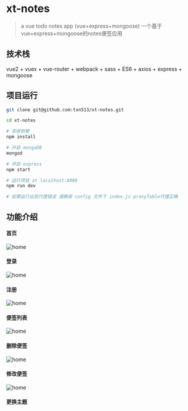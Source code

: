 # xt-notes

> a vue todo notes app (vue+express+mongoose) 一个基于vue+express+mongoose的notes便签应用

## 技术栈

vue2 + vuex + vue-router + webpack + sass + ES6 + axios + express + mongoose

## 项目运行


```bash
git clone git@github.com:txn513/xt-notes.git

cd xt-notes

# 安装依赖
npm install

# 开启 mongoDB
mongod

# 开启 express
npm start

# 运行项目 at localhost:8080
npm run dev

# 如果运行出现代理错误 请确保 config 文件下 index.js proxyTable代理正确

```

## 功能介绍
#### 首页
![home](http://p8eyfvihb.bkt.clouddn.com/home1.png)
#### 登录
![home](http://p8eyfvihb.bkt.clouddn.com/login.png)
#### 注册
![home](http://p8eyfvihb.bkt.clouddn.com/register.png)
#### 便签列表
![home](http://p8eyfvihb.bkt.clouddn.com/delete.png)
#### 删除便签
![home](http://p8eyfvihb.bkt.clouddn.com/noteslist.png)
#### 修改便签
![home](http://p8eyfvihb.bkt.clouddn.com/edit.png)
#### 更换主题


